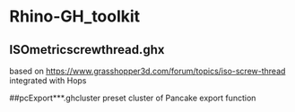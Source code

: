 # Rhino-GH_toolkit

## ISOmetricscrewthread.ghx
based on https://www.grasshopper3d.com/forum/topics/iso-screw-thread
integrated with Hops


##pcExport***.ghcluster
preset cluster of Pancake export function
